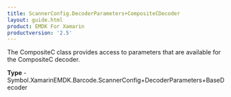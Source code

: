```yaml
---
title: ScannerConfig.DecoderParameters+CompositeCDecoder
layout: guide.html
product: EMDK For Xamarin 
productversion: '2.5' 
---
```

The CompositeC class provides access to parameters that are available for the CompositeC decoder.

**Type** - Symbol.XamarinEMDK.Barcode.ScannerConfig+DecoderParameters+BaseDecoder

